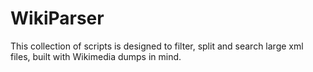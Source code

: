 # WikiParser

This collection of scripts is designed to filter, split and search large xml files, built with Wikimedia dumps in mind.
